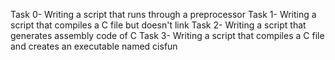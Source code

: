 Task 0- Writing a script that runs through a preprocessor
Task 1- Writing a script that compiles a C file but doesn't link
Task 2- Writing a script that generates assembly code of C
Task 3- Writing a script that compiles a C file and creates an executable named cisfun
